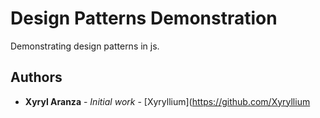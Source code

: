 # Design Patterns Demonstration

Demonstrating design patterns in js.

## Authors

* **Xyryl Aranza** - *Initial work* - [Xyryllium](https://github.com/Xyryllium
